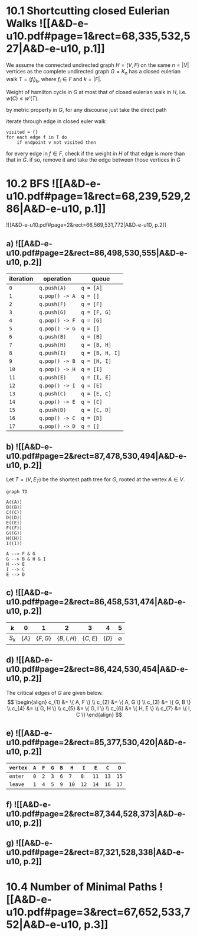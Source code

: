 

# 10.1      Shortcutting closed Eulerian Walks ![[A&D-e-u10.pdf#page=1&rect=68,335,532,527|A&D-e-u10, p.1]]


We assume the connected undirected graph $H = (V, F)$ on the same $n = |V|$ vertices as the complete undirected graph $G = K_{n}$ has a closed eulerian walk $T = (f_{i})_{k}$, where $f_{i} \in F$ and $k = |F|$. 


Weight of hamilton cycle in $G$ at most that of closed eulerian walk in $H$, i.e. $w(C) \leq w'(T)$.

by metric property in $G$, for any discourse just take the direct path



iterate through edge in closed euler walk 
```
visited = {}
for each edge f in T do
    if endpoint v not visited then
```


for every edge in $f \in F$, check if the weight in $H$ of that edge is more than that in $G$. if so, remove it and take the edge between those vertices in $G$


<div class="page-break" style="page-break-before: always;"></div>

# 10.2      BFS ![[A&D-e-u10.pdf#page=1&rect=68,239,529,286|A&D-e-u10, p.1]]
![[A&D-e-u10.pdf#page=2&rect=66,569,531,772|A&D-e-u10, p.2]]

## a) ![[A&D-e-u10.pdf#page=2&rect=86,498,530,555|A&D-e-u10, p.2]]

| iteration | operation      | queue           |
| --------- | -------------- | --------------- |
| `0`       | `q.push(A)`    | `q = [A]`       |
| `1`       | `q.pop() -> A` | `q = []`        |
| `2`       | `q.push(F)`    | `q = [F]`       |
| `3`       | `q.push(G)`    | `q = [F, G]`    |
| `4`       | `q.pop() -> F` | `q = [G]`       |
| `5`       | `q.pop() -> G` | `q = []`        |
| `6`       | `q.push(B)`    | `q = [B]`       |
| `7`       | `q.push(H)`    | `q = [B, H]`    |
| `8`       | `q.push(I)`    | `q = [B, H, I]` |
| `9`       | `q.pop() -> B` | `q = [H, I]`    |
| `10`      | `q.pop() -> H` | `q = [I]`       |
| `11`      | `q.push(E)`    | `q = [I, E]`    |
| `12`      | `q.pop() -> I` | `q = [E]`       |
| `13`      | `q.push(C)`    | `q = [E, C]`    |
| `14`      | `q.pop() -> E` | `q = [C]`       |
| `15`      | `q.push(D)`    | `q = [C, D]`    |
| `16`      | `q.pop() -> C` | `q = [D]`       |
| `17`      | `q.pop() -> D` | `q = []`        |

<div class="page-break" style="page-break-before: always;"></div>

## b) ![[A&D-e-u10.pdf#page=2&rect=87,478,530,494|A&D-e-u10, p.2]]

Let $T = (V, E_{T})$ be the shortest path tree for $G$, rooted at the vertex $A \in V$.
```mermaid
graph TD

A((A))
B((B))
C((C))
D((D))
E((E))
F((F))
G((G))
H((H))
I((I))

A --> F & G
G --> B & H & I
H --> E
I --> C
E --> D
```

## c) ![[A&D-e-u10.pdf#page=2&rect=86,458,531,474|A&D-e-u10, p.2]]

| $k$     | $0$       | $1$          | $2$             | $3$          | $4$       | $5$           |
| ------- | --------- | ------------ | --------------- | ------------ | --------- | ------------- |
| $S_{k}$ | $\{ A \}$ | $\{ F, G \}$ | $\{ B, I, H \}$ | $\{ C, E \}$ | $\{ D \}$ | $\varnothing$ |

## d) ![[A&D-e-u10.pdf#page=2&rect=86,424,530,454|A&D-e-u10, p.2]]

The critical edges of $G$ are given below.
$$
\begin{align}
c_{1} &= \{ A, F \} \\
c_{2} &= \{ A, G \} \\
c_{3} &= \{ G, B \} \\
c_{4} &= \{ G, H \} \\
c_{5} &= \{ G, I \} \\
c_{6} &= \{ H, E \} \\
c_{7} &= \{ I, C \}
\end{align}
$$

## e) ![[A&D-e-u10.pdf#page=2&rect=85,377,530,420|A&D-e-u10, p.2]]

| `vertex` | `A` | `F` | `G` | `B` | `H`  | `I`  | `E`  | `C`  | `D`  |
| -------- | --- | --- | --- | --- | ---- | ---- | ---- | ---- | ---- |
| `enter`  | `0` | `2` | `3` | `6` | `7`  | `8`  | `11` | `13` | `15` |
| `leave`  | `1` | `4` | `5` | `9` | `10` | `12` | `14` | `16` | `17` |

<div class="page-break" style="page-break-before: always;"></div>

## f) ![[A&D-e-u10.pdf#page=2&rect=87,344,528,373|A&D-e-u10, p.2]]


## g) ![[A&D-e-u10.pdf#page=2&rect=87,321,528,338|A&D-e-u10, p.2]]




# 10.4      Number of Minimal Paths ![[A&D-e-u10.pdf#page=3&rect=67,652,533,752|A&D-e-u10, p.3]]



